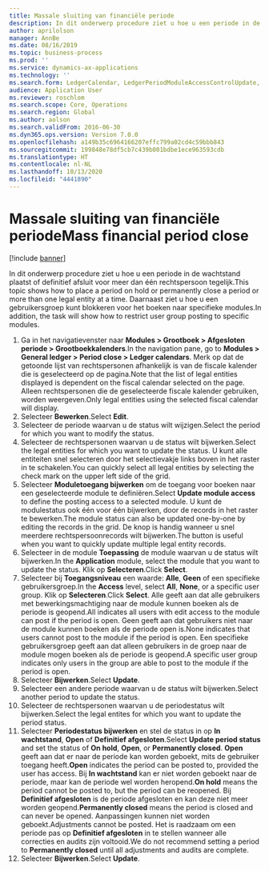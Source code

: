 ```yaml
---
title: Massale sluiting van financiële periode
description: In dit onderwerp procedure ziet u hoe u een periode in de wachtstand plaatst of definitief afsluit voor meer dan één rechtspersoon tegelijk.
author: aprilolson
manager: AnnBe
ms.date: 08/16/2019
ms.topic: business-process
ms.prod: ''
ms.service: dynamics-ax-applications
ms.technology: ''
ms.search.form: LedgerCalendar, LedgerPeriodModuleAccessControlUpdate, SysLookupPicklist, LedgerFiscalCalendarPeriodStatus
audience: Application User
ms.reviewer: roschlom
ms.search.scope: Core, Operations
ms.search.region: Global
ms.author: aolson
ms.search.validFrom: 2016-06-30
ms.dyn365.ops.version: Version 7.0.0
ms.openlocfilehash: a149b35c6964166207effc799a02cd4c59bbb843
ms.sourcegitcommit: 199848e78df5cb7c439b001bdbe1ece963593cdb
ms.translationtype: HT
ms.contentlocale: nl-NL
ms.lasthandoff: 10/13/2020
ms.locfileid: "4441890"
---
```

# <a name="mass-financial-period-close"></a><span data-ttu-id="b5381-103">Massale sluiting van financiële periode</span><span class="sxs-lookup"><span data-stu-id="b5381-103">Mass financial period close</span></span>

[!include [banner](../../includes/banner.md)]

<span data-ttu-id="b5381-104">In dit onderwerp procedure ziet u hoe u een periode in de wachtstand plaatst of definitief afsluit voor meer dan één rechtspersoon tegelijk.</span><span class="sxs-lookup"><span data-stu-id="b5381-104">This topic shows how to place a period on hold or permanently close a period or more than one legal entity at a time.</span></span> <span data-ttu-id="b5381-105">Daarnaast ziet u hoe u een gebruikersgroep kunt blokkeren voor het boeken naar specifieke modules.</span><span class="sxs-lookup"><span data-stu-id="b5381-105">In addition, the task will show how to restrict user group posting to specific modules.</span></span>

1. <span data-ttu-id="b5381-106">Ga in het navigatievenster naar **Modules > Grootboek > Afgesloten periode > Grootboekkalenders**.</span><span class="sxs-lookup"><span data-stu-id="b5381-106">In the navigation pane, go to **Modules > General ledger > Period close > Ledger calendars**.</span></span> <span data-ttu-id="b5381-107">Merk op dat de getoonde lijst van rechtspersonen afhankelijk is van de fiscale kalender die is geselecteerd op de pagina.</span><span class="sxs-lookup"><span data-stu-id="b5381-107">Note that the list of legal entities displayed is dependent on the fiscal calendar selected on the page.</span></span> <span data-ttu-id="b5381-108">Alleen rechtspersonen die de geselecteerde fiscale kalender gebruiken, worden weergeven.</span><span class="sxs-lookup"><span data-stu-id="b5381-108">Only legal entities using the selected fiscal calendar will display.</span></span>
2. <span data-ttu-id="b5381-109">Selecteer **Bewerken**.</span><span class="sxs-lookup"><span data-stu-id="b5381-109">Select **Edit**.</span></span>
3. <span data-ttu-id="b5381-110">Selecteer de periode waarvan u de status wilt wijzigen.</span><span class="sxs-lookup"><span data-stu-id="b5381-110">Select the period for which you want to modify the status.</span></span>
4. <span data-ttu-id="b5381-111">Selecteer de rechtspersonen waarvan u de status wilt bijwerken.</span><span class="sxs-lookup"><span data-stu-id="b5381-111">Select the legal entities for which you want to update the status.</span></span> <span data-ttu-id="b5381-112">U kunt alle entiteiten snel selecteren door het selectievakje links boven in het raster in te schakelen.</span><span class="sxs-lookup"><span data-stu-id="b5381-112">You can quickly select all legal entities by selecting the check mark on the upper left side of the grid.</span></span>  
5. <span data-ttu-id="b5381-113">Selecteer **Moduletoegang bijwerken** om de toegang voor boeken naar een geselecteerde module te definiëren.</span><span class="sxs-lookup"><span data-stu-id="b5381-113">Select **Update module access** to define the posting access to a selected module.</span></span> <span data-ttu-id="b5381-114">U kunt de modulestatus ook één voor één bijwerken, door de records in het raster te bewerken.</span><span class="sxs-lookup"><span data-stu-id="b5381-114">The module status can also be updated one-by-one by editing the records in the grid.</span></span> <span data-ttu-id="b5381-115">De knop is handig wanneer u snel meerdere rechtspersoonrecords wilt bijwerken.</span><span class="sxs-lookup"><span data-stu-id="b5381-115">The button is useful when you want to quickly update multiple legal entity records.</span></span>  
6. <span data-ttu-id="b5381-116">Selecteer in de module **Toepassing** de module waarvan u de status wilt bijwerken.</span><span class="sxs-lookup"><span data-stu-id="b5381-116">In the **Application** module, select the module that you want to update the status.</span></span> <span data-ttu-id="b5381-117">Klik op **Selecteren**.</span><span class="sxs-lookup"><span data-stu-id="b5381-117">Click **Select**.</span></span>
7. <span data-ttu-id="b5381-118">Selecteer bij **Toegangsniveau** een waarde: **Alle**, **Geen** of een specifieke gebruikersgroep.</span><span class="sxs-lookup"><span data-stu-id="b5381-118">In the **Access** level, select **All**, **None**, or a specific user group.</span></span> <span data-ttu-id="b5381-119">Klik op **Selecteren**.</span><span class="sxs-lookup"><span data-stu-id="b5381-119">Click **Select**.</span></span> <span data-ttu-id="b5381-120">Alle geeft aan dat alle gebruikers met bewerkingsmachtiging naar de module kunnen boeken als de periode is geopend.</span><span class="sxs-lookup"><span data-stu-id="b5381-120">All indicates all users with edit access to the module can post if the period is open.</span></span> <span data-ttu-id="b5381-121">Geen geeft aan dat gebruikers niet naar de module kunnen boeken als de periode open is.</span><span class="sxs-lookup"><span data-stu-id="b5381-121">None indicates that users cannot post to the module if the period is open.</span></span> <span data-ttu-id="b5381-122">Een specifieke gebruikersgroep geeft aan dat alleen gebruikers in de groep naar de module mogen boeken als de periode is geopend.</span><span class="sxs-lookup"><span data-stu-id="b5381-122">A specific user group indicates only users in the group are able to post to the module if the period is open.</span></span>  
8. <span data-ttu-id="b5381-123">Selecteer **Bijwerken**.</span><span class="sxs-lookup"><span data-stu-id="b5381-123">Select **Update**.</span></span>
9. <span data-ttu-id="b5381-124">Selecteer een andere periode waarvan u de status wilt bijwerken.</span><span class="sxs-lookup"><span data-stu-id="b5381-124">Select another period to update the status.</span></span>
10. <span data-ttu-id="b5381-125">Selecteer de rechtspersonen waarvan u de periodestatus wilt bijwerken.</span><span class="sxs-lookup"><span data-stu-id="b5381-125">Select the legal entites for which you want to update the period status.</span></span>
11. <span data-ttu-id="b5381-126">Selecteer **Periodestatus bijwerken** en stel de status in op **In wachtstand**, **Open** of **Definitief afgesloten**.</span><span class="sxs-lookup"><span data-stu-id="b5381-126">Select **Update period status** and set the status of **On hold**, **Open**, or **Permanently closed**.</span></span> <span data-ttu-id="b5381-127">**Open** geeft aan dat er naar de periode kan worden geboekt, mits de gebruiker toegang heeft.</span><span class="sxs-lookup"><span data-stu-id="b5381-127">**Open** indicates the period can be posted to, provided the user has access.</span></span> <span data-ttu-id="b5381-128">Bij **In wachtstand** kan er niet worden geboekt naar de periode, maar kan de periode wel worden heropend.</span><span class="sxs-lookup"><span data-stu-id="b5381-128">**On hold** means the period cannot be posted to, but the period can be reopened.</span></span> <span data-ttu-id="b5381-129">Bij **Definitief afgesloten** is de periode afgesloten en kan deze niet meer worden geopend.</span><span class="sxs-lookup"><span data-stu-id="b5381-129">**Permanently closed** means the period is closed and can never be opened.</span></span> <span data-ttu-id="b5381-130">Aanpassingen kunnen niet worden geboekt.</span><span class="sxs-lookup"><span data-stu-id="b5381-130">Adjustments cannot be posted.</span></span> <span data-ttu-id="b5381-131">Het is raadzaam om een periode pas op **Definitief afgesloten** in te stellen wanneer alle correcties en audits zijn voltooid.</span><span class="sxs-lookup"><span data-stu-id="b5381-131">We do not recommend setting a period to **Permanently closed** until all adjustments and audits are complete.</span></span>  
12. <span data-ttu-id="b5381-132">Selecteer **Bijwerken**.</span><span class="sxs-lookup"><span data-stu-id="b5381-132">Select **Update**.</span></span>

